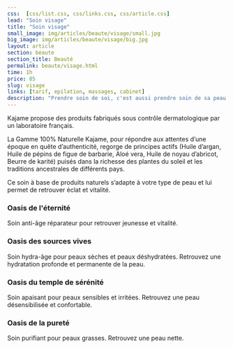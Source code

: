 ```yaml
---
css:  [css/list.css, css/links.css, css/article.css]
lead: "Soin visage"
title: "Soin visage"
small_image: img/articles/beaute/visage/small.jpg
big_image: img/articles/beaute/visage/big.jpg
layout: article
section: beaute
section_title: Beauté
permalink: beaute/visage.html
time: 1h
price: 85
slug: visage
links: [tarif, epilation, massages, cabinet]
description: "Prendre soin de soi, c'est aussi prendre soin de sa peau."
---
```

Kajame propose des produits fabriqués sous contrôle
dermatologique par un laboratoire français.


La Gamme 100% Naturelle Kajame, pour répondre aux
attentes d’une époque en quête d’authenticité, regorge de
principes actifs (Huile d’argan, Huile de pépins de figue de
barbarie, Aloé vera, Huile de noyau d’abricot, Beurre de
karité) puisés dans la richesse des plantes du soleil et les
traditions ancestrales de différents pays.


Ce soin à base de produits naturels s’adapte à votre type de
peau et lui permet de retrouver éclat et vitalité.


<h3>Oasis de l'éternité</h3>

Soin anti-âge réparateur pour retrouver jeunesse et vitalité.

<h3>Oasis des sources vives</h3>

Soin hydra-âge pour peaux sèches et peaux déshydratées.
Retrouvez une hydratation profonde et permanente de la
peau.


<h3>Oasis du temple de sérénité</h3>

Soin apaisant  pour peaux sensibles et irritées.
Retrouvez une peau désensibilisée et confortable.

<h3>Oasis de la pureté</h3>

Soin purifiant pour peaux grasses.
Retrouvez une peau nette.
